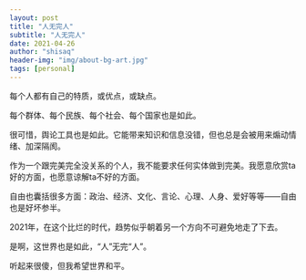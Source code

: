 ```yaml
---
layout: post
title: "人无完人"
subtitle: "人无完人"
date: 2021-04-26
author: "shisaq"
header-img: "img/about-bg-art.jpg"
tags: [personal]
---
```


每个人都有自己的特质，或优点，或缺点。

每个群体、每个民族、每个社会、每个国家也是如此。

很可惜，舆论工具也是如此。它能带来知识和信息没错，但也总是会被用来煽动情绪、加深隔阂。

作为一个跟完美完全没关系的个人，我不能要求任何实体做到完美。我愿意欣赏ta好的方面，也愿意谅解ta不好的方面。

自由也囊括很多方面：政治、经济、文化、言论、心理、人身、爱好等等——自由也是好坏参半。

2021年，在这个比烂的时代，趋势似乎朝着另一个方向不可避免地走了下去。

是啊，这世界也是如此，“人”无完“人”。

听起来很傻，但我希望世界和平。
